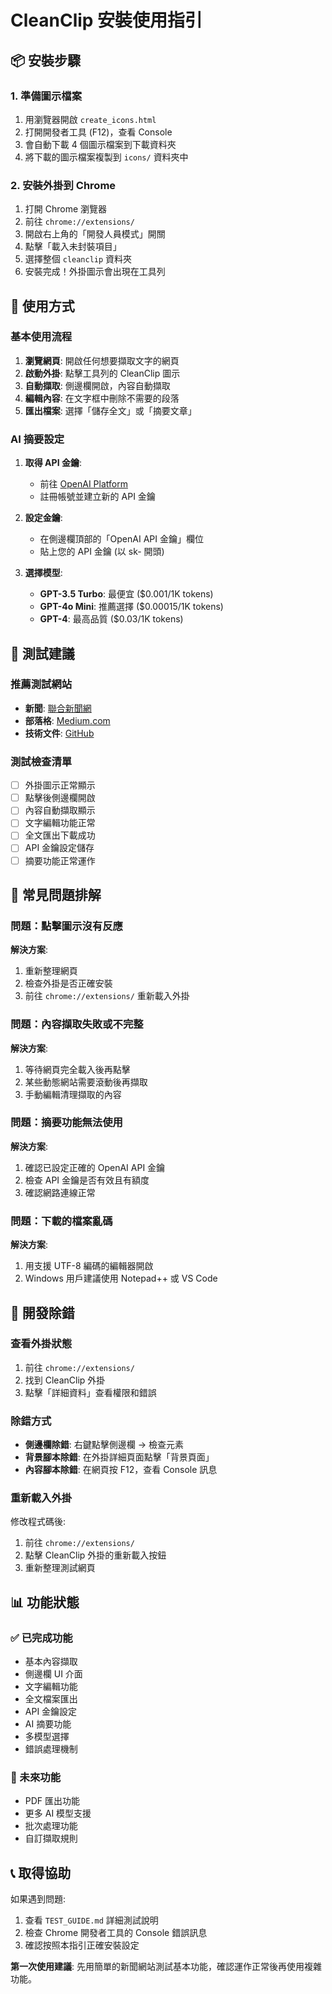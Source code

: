 # CleanClip 安裝使用指引

## 📦 安裝步驟

### 1. 準備圖示檔案
1. 用瀏覽器開啟 `create_icons.html`
2. 打開開發者工具 (F12)，查看 Console
3. 會自動下載 4 個圖示檔案到下載資料夾
4. 將下載的圖示檔案複製到 `icons/` 資料夾中

### 2. 安裝外掛到 Chrome
1. 打開 Chrome 瀏覽器
2. 前往 `chrome://extensions/`
3. 開啟右上角的「開發人員模式」開關
4. 點擊「載入未封裝項目」
5. 選擇整個 `cleanclip` 資料夾
6. 安裝完成！外掛圖示會出現在工具列

## 🚀 使用方式

### 基本使用流程
1. **瀏覽網頁**: 開啟任何想要擷取文字的網頁
2. **啟動外掛**: 點擊工具列的 CleanClip 圖示
3. **自動擷取**: 側邊欄開啟，內容自動擷取
4. **編輯內容**: 在文字框中刪除不需要的段落
5. **匯出檔案**: 選擇「儲存全文」或「摘要文章」

### AI 摘要設定
1. **取得 API 金鑰**:
   - 前往 [OpenAI Platform](https://platform.openai.com/account/api-keys)
   - 註冊帳號並建立新的 API 金鑰
   
2. **設定金鑰**:
   - 在側邊欄頂部的「OpenAI API 金鑰」欄位
   - 貼上您的 API 金鑰 (以 sk- 開頭)
   
3. **選擇模型**:
   - **GPT-3.5 Turbo**: 最便宜 ($0.001/1K tokens)
   - **GPT-4o Mini**: 推薦選擇 ($0.00015/1K tokens)
   - **GPT-4**: 最高品質 ($0.03/1K tokens)

## 🧪 測試建議

### 推薦測試網站
- **新聞**: [聯合新聞網](https://udn.com)
- **部落格**: [Medium.com](https://medium.com)
- **技術文件**: [GitHub](https://github.com)

### 測試檢查清單
- [ ] 外掛圖示正常顯示
- [ ] 點擊後側邊欄開啟
- [ ] 內容自動擷取顯示
- [ ] 文字編輯功能正常
- [ ] 全文匯出下載成功
- [ ] API 金鑰設定儲存
- [ ] 摘要功能正常運作

## 🐛 常見問題排解

### 問題：點擊圖示沒有反應
**解決方案**:
1. 重新整理網頁
2. 檢查外掛是否正確安裝
3. 前往 `chrome://extensions/` 重新載入外掛

### 問題：內容擷取失敗或不完整
**解決方案**:
1. 等待網頁完全載入後再點擊
2. 某些動態網站需要滾動後再擷取
3. 手動編輯清理擷取的內容

### 問題：摘要功能無法使用
**解決方案**:
1. 確認已設定正確的 OpenAI API 金鑰
2. 檢查 API 金鑰是否有效且有額度
3. 確認網路連線正常

### 問題：下載的檔案亂碼
**解決方案**:
1. 用支援 UTF-8 編碼的編輯器開啟
2. Windows 用戶建議使用 Notepad++ 或 VS Code

## 🔧 開發除錯

### 查看外掛狀態
1. 前往 `chrome://extensions/`
2. 找到 CleanClip 外掛
3. 點擊「詳細資料」查看權限和錯誤

### 除錯方式
- **側邊欄除錯**: 右鍵點擊側邊欄 → 檢查元素
- **背景腳本除錯**: 在外掛詳細頁面點擊「背景頁面」
- **內容腳本除錯**: 在網頁按 F12，查看 Console 訊息

### 重新載入外掛
修改程式碼後:
1. 前往 `chrome://extensions/`
2. 點擊 CleanClip 外掛的重新載入按鈕
3. 重新整理測試網頁

## 📊 功能狀態

### ✅ 已完成功能
- 基本內容擷取
- 側邊欄 UI 介面
- 文字編輯功能
- 全文檔案匯出
- API 金鑰設定
- AI 摘要功能
- 多模型選擇
- 錯誤處理機制

### 🔮 未來功能
- PDF 匯出功能
- 更多 AI 模型支援
- 批次處理功能
- 自訂擷取規則

## 📞 取得協助

如果遇到問題:
1. 查看 `TEST_GUIDE.md` 詳細測試說明
2. 檢查 Chrome 開發者工具的 Console 錯誤訊息
3. 確認按照本指引正確安裝設定

**第一次使用建議**: 先用簡單的新聞網站測試基本功能，確認運作正常後再使用複雜功能。